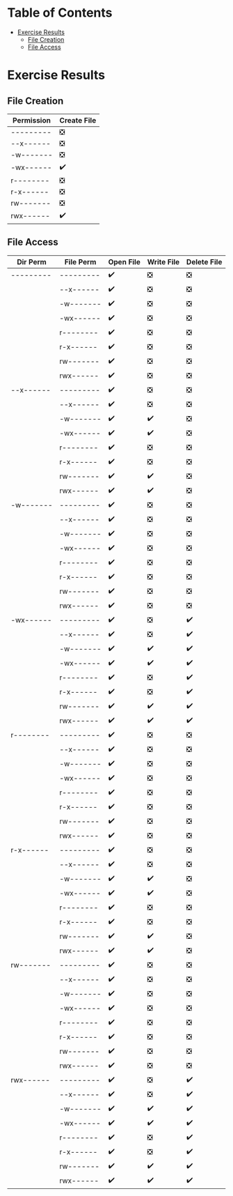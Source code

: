 # Table of Contents

* [Exercise Results](#exercise-results)
  * [File Creation](#file-creation)
  * [File Access](#file-access)

# Exercise Results

## File Creation

| Permission | Create File |
| ---------- | ----------- |
| --------- | :negative_squared_cross_mark: |
| --x------ | :negative_squared_cross_mark: |
| -w------- | :negative_squared_cross_mark: |
| -wx------ | :heavy_check_mark: |
| r-------- | :negative_squared_cross_mark: |
| r-x------ | :negative_squared_cross_mark: |
| rw------- | :negative_squared_cross_mark: |
| rwx------ | :heavy_check_mark: |

## File Access

| Dir Perm | File Perm | Open File | Write File | Delete File |
| -------- | --------- | --------- | ---------- | ----------- |
| --------- | --------- | :heavy_check_mark: | :negative_squared_cross_mark: | :negative_squared_cross_mark: |
| | --x------ | :heavy_check_mark: | :negative_squared_cross_mark: | :negative_squared_cross_mark: |
| | -w------- | :heavy_check_mark: | :negative_squared_cross_mark: | :negative_squared_cross_mark: |
| | -wx------ | :heavy_check_mark: | :negative_squared_cross_mark: | :negative_squared_cross_mark: |
| | r-------- | :heavy_check_mark: | :negative_squared_cross_mark: | :negative_squared_cross_mark: |
| | r-x------ | :heavy_check_mark: | :negative_squared_cross_mark: | :negative_squared_cross_mark: |
| | rw------- | :heavy_check_mark: | :negative_squared_cross_mark: | :negative_squared_cross_mark: |
| | rwx------ | :heavy_check_mark: | :negative_squared_cross_mark: | :negative_squared_cross_mark: |
| --x------ | --------- | :heavy_check_mark: | :negative_squared_cross_mark: | :negative_squared_cross_mark: |
| | --x------ | :heavy_check_mark: | :negative_squared_cross_mark: | :negative_squared_cross_mark: |
| | -w------- | :heavy_check_mark: | :heavy_check_mark: | :negative_squared_cross_mark: |
| | -wx------ | :heavy_check_mark: | :heavy_check_mark: | :negative_squared_cross_mark: |
| | r-------- | :heavy_check_mark: | :negative_squared_cross_mark: | :negative_squared_cross_mark: |
| | r-x------ | :heavy_check_mark: | :negative_squared_cross_mark: | :negative_squared_cross_mark: |
| | rw------- | :heavy_check_mark: | :heavy_check_mark: | :negative_squared_cross_mark: |
| | rwx------ | :heavy_check_mark: | :heavy_check_mark: | :negative_squared_cross_mark: |
| -w------- | --------- | :heavy_check_mark: | :negative_squared_cross_mark: | :negative_squared_cross_mark: |
| | --x------ | :heavy_check_mark: | :negative_squared_cross_mark: | :negative_squared_cross_mark: |
| | -w------- | :heavy_check_mark: | :negative_squared_cross_mark: | :negative_squared_cross_mark: |
| | -wx------ | :heavy_check_mark: | :negative_squared_cross_mark: | :negative_squared_cross_mark: |
| | r-------- | :heavy_check_mark: | :negative_squared_cross_mark: | :negative_squared_cross_mark: |
| | r-x------ | :heavy_check_mark: | :negative_squared_cross_mark: | :negative_squared_cross_mark: |
| | rw------- | :heavy_check_mark: | :negative_squared_cross_mark: | :negative_squared_cross_mark: |
| | rwx------ | :heavy_check_mark: | :negative_squared_cross_mark: | :negative_squared_cross_mark: |
| -wx------ | --------- | :heavy_check_mark: | :negative_squared_cross_mark: | :heavy_check_mark: |
| | --x------ | :heavy_check_mark: | :negative_squared_cross_mark: | :heavy_check_mark: |
| | -w------- | :heavy_check_mark: | :heavy_check_mark: | :heavy_check_mark: |
| | -wx------ | :heavy_check_mark: | :heavy_check_mark: | :heavy_check_mark: |
| | r-------- | :heavy_check_mark: | :negative_squared_cross_mark: | :heavy_check_mark: |
| | r-x------ | :heavy_check_mark: | :negative_squared_cross_mark: | :heavy_check_mark: |
| | rw------- | :heavy_check_mark: | :heavy_check_mark: | :heavy_check_mark: |
| | rwx------ | :heavy_check_mark: | :heavy_check_mark: | :heavy_check_mark: |
| r-------- | --------- | :heavy_check_mark: | :negative_squared_cross_mark: | :negative_squared_cross_mark: |
| | --x------ | :heavy_check_mark: | :negative_squared_cross_mark: | :negative_squared_cross_mark: |
| | -w------- | :heavy_check_mark: | :negative_squared_cross_mark: | :negative_squared_cross_mark: |
| | -wx------ | :heavy_check_mark: | :negative_squared_cross_mark: | :negative_squared_cross_mark: |
| | r-------- | :heavy_check_mark: | :negative_squared_cross_mark: | :negative_squared_cross_mark: |
| | r-x------ | :heavy_check_mark: | :negative_squared_cross_mark: | :negative_squared_cross_mark: |
| | rw------- | :heavy_check_mark: | :negative_squared_cross_mark: | :negative_squared_cross_mark: |
| | rwx------ | :heavy_check_mark: | :negative_squared_cross_mark: | :negative_squared_cross_mark: |
| r-x------ | --------- | :heavy_check_mark: | :negative_squared_cross_mark: | :negative_squared_cross_mark: |
| | --x------ | :heavy_check_mark: | :negative_squared_cross_mark: | :negative_squared_cross_mark: |
| | -w------- | :heavy_check_mark: | :heavy_check_mark: | :negative_squared_cross_mark: |
| | -wx------ | :heavy_check_mark: | :heavy_check_mark: | :negative_squared_cross_mark: |
| | r-------- | :heavy_check_mark: | :negative_squared_cross_mark: | :negative_squared_cross_mark: |
| | r-x------ | :heavy_check_mark: | :negative_squared_cross_mark: | :negative_squared_cross_mark: |
| | rw------- | :heavy_check_mark: | :heavy_check_mark: | :negative_squared_cross_mark: |
| | rwx------ | :heavy_check_mark: | :heavy_check_mark: | :negative_squared_cross_mark: |
| rw------- | --------- | :heavy_check_mark: | :negative_squared_cross_mark: | :negative_squared_cross_mark: |
| | --x------ | :heavy_check_mark: | :negative_squared_cross_mark: | :negative_squared_cross_mark: |
| | -w------- | :heavy_check_mark: | :negative_squared_cross_mark: | :negative_squared_cross_mark: |
| | -wx------ | :heavy_check_mark: | :negative_squared_cross_mark: | :negative_squared_cross_mark: |
| | r-------- | :heavy_check_mark: | :negative_squared_cross_mark: | :negative_squared_cross_mark: |
| | r-x------ | :heavy_check_mark: | :negative_squared_cross_mark: | :negative_squared_cross_mark: |
| | rw------- | :heavy_check_mark: | :negative_squared_cross_mark: | :negative_squared_cross_mark: |
| | rwx------ | :heavy_check_mark: | :negative_squared_cross_mark: | :negative_squared_cross_mark: |
| rwx------ | --------- | :heavy_check_mark: | :negative_squared_cross_mark: | :heavy_check_mark: |
| | --x------ | :heavy_check_mark: | :negative_squared_cross_mark: | :heavy_check_mark: |
| | -w------- | :heavy_check_mark: | :heavy_check_mark: | :heavy_check_mark: |
| | -wx------ | :heavy_check_mark: | :heavy_check_mark: | :heavy_check_mark: |
| | r-------- | :heavy_check_mark: | :negative_squared_cross_mark: | :heavy_check_mark: |
| | r-x------ | :heavy_check_mark: | :negative_squared_cross_mark: | :heavy_check_mark: |
| | rw------- | :heavy_check_mark: | :heavy_check_mark: | :heavy_check_mark: |
| | rwx------ | :heavy_check_mark: | :heavy_check_mark: | :heavy_check_mark: |
